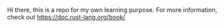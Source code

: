 Hi there,
this is a repo for my own learning purpose.
For more information, check out https://doc.rust-lang.org/book/

